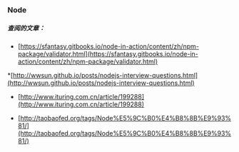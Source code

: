 ### Node

##### 查阅的文章：

* [https://sfantasy.gitbooks.io/node-in-action/content/zh/npm-package/validator.html](https://sfantasy.gitbooks.io/node-in-action/content/zh/npm-package/validator.html)

*[http://wwsun.github.io/posts/nodejs-interview-questions.html](http://wwsun.github.io/posts/nodejs-interview-questions.html)

* [http://www.ituring.com.cn/article/199288](http://www.ituring.com.cn/article/199288)

* [http://taobaofed.org/tags/Node%E5%9C%B0%E4%B8%8B%E9%93%81/](http://taobaofed.org/tags/Node%E5%9C%B0%E4%B8%8B%E9%93%81/)
